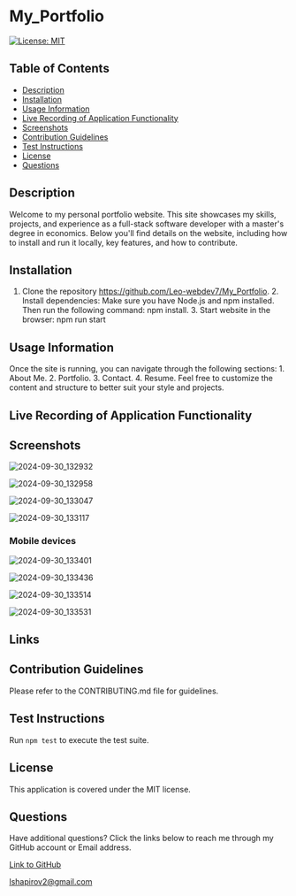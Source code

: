 # My_Portfolio

[![License: MIT](https://img.shields.io/badge/License-MIT-yellow.svg)](https://opensource.org/licenses/MIT)

## Table of Contents

* [Description](#description)
* [Installation](#installation)
* [Usage Information](#usage-information)
* [Live Recording of Application Functionality](#live-recording-of-application-functionality)
* [Screenshots](#screenshots)
* [Contribution Guidelines](#contribution-guidelines)
* [Test Instructions](#test-instructions)
* [License](#license)
* [Questions](#questions)

## Description

Welcome to my personal portfolio website. This site showcases my skills, projects, and experience as a full-stack software developer with a master's degree in economics. Below you'll find details on the website, including how to install and run it locally, key features, and how to contribute.

## Installation

1. Clone the repository https://github.com/Leo-webdev7/My_Portfolio. 2. Install dependencies: Make sure you have Node.js and npm installed. Then run the following command: npm install. 3. Start website in the browser: npm run start

## Usage Information

Once the site is running, you can navigate through the following sections: 1. About Me. 2. Portfolio. 3. Contact. 4. Resume. Feel free to customize the content and structure to better suit your style and projects.

## Live Recording of Application Functionality

## Screenshots

![2024-09-30_132932](https://github.com/user-attachments/assets/24a622fe-a569-4b4b-9df3-f62ee50ed41b)

![2024-09-30_132958](https://github.com/user-attachments/assets/f6537e72-0ff4-4c84-ba40-50f4a5a4969c)

![2024-09-30_133047](https://github.com/user-attachments/assets/20e17dd2-edaf-4318-aa37-ffcb5c62ae57)

![2024-09-30_133117](https://github.com/user-attachments/assets/3004869a-1826-42e0-a0c0-f8bfaa1b00e7)

### Mobile devices 

![2024-09-30_133401](https://github.com/user-attachments/assets/962d4224-6c92-41e2-9882-8518974c1cdf)

![2024-09-30_133436](https://github.com/user-attachments/assets/40dd6b0a-3b9a-43aa-a1a0-b77f2f79d4f8)

![2024-09-30_133514](https://github.com/user-attachments/assets/76d7b727-90d9-42cb-aba0-11ce7b8d3c3b)

![2024-09-30_133531](https://github.com/user-attachments/assets/fca66f11-fd57-47ee-bf7a-da4f6d39e78f)

## Links



## Contribution Guidelines

Please refer to the CONTRIBUTING.md file for guidelines.

## Test Instructions

Run `npm test` to execute the test suite.

## License

This application is covered under the MIT license.

## Questions

Have additional questions? Click the links below to reach me through my GitHub account or Email address.

[Link to GitHub](https://github.com/Leo-webdev7)

<a href="mailto:lshapirov2@gmail.com">lshapirov2@gmail.com</a>

